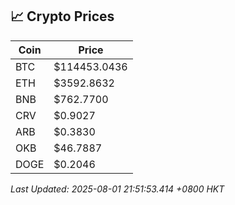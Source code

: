 ## 📈 Crypto Prices

| Coin | Price |
| ---- | ----- |
| BTC | $114453.0436 |
| ETH | $3592.8632 |
| BNB | $762.7700 |
| CRV | $0.9027 |
| ARB | $0.3830 |
| OKB | $46.7887 |
| DOGE | $0.2046 |

_Last Updated: 2025-08-01 21:51:53.414 +0800 HKT_